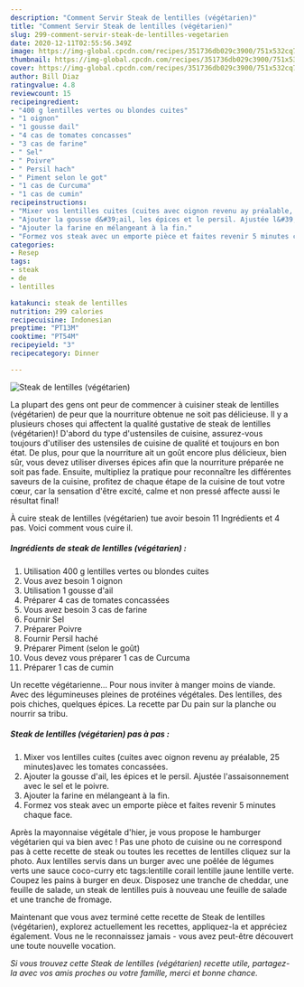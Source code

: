 ```yaml
---
description: "Comment Servir Steak de lentilles (végétarien)"
title: "Comment Servir Steak de lentilles (végétarien)"
slug: 299-comment-servir-steak-de-lentilles-vegetarien
date: 2020-12-11T02:55:56.349Z
image: https://img-global.cpcdn.com/recipes/351736db029c3900/751x532cq70/steak-de-lentilles-vegetarien-photo-principale-de-la-recette.jpg
thumbnail: https://img-global.cpcdn.com/recipes/351736db029c3900/751x532cq70/steak-de-lentilles-vegetarien-photo-principale-de-la-recette.jpg
cover: https://img-global.cpcdn.com/recipes/351736db029c3900/751x532cq70/steak-de-lentilles-vegetarien-photo-principale-de-la-recette.jpg
author: Bill Diaz
ratingvalue: 4.8
reviewcount: 15
recipeingredient:
- "400 g lentilles vertes ou blondes cuites"
- "1 oignon"
- "1 gousse dail"
- "4 cas de tomates concasses"
- "3 cas de farine"
- " Sel"
- " Poivre"
- " Persil hach"
- " Piment selon le got"
- "1 cas de Curcuma"
- "1 cas de cumin"
recipeinstructions:
- "Mixer vos lentilles cuites (cuites avec oignon revenu ay préalable, 25 minutes)avec les tomates concassées."
- "Ajouter la gousse d&#39;ail, les épices et le persil. Ajustée l&#39;assaisonnement avec le sel et le poivre."
- "Ajouter la farine en mélangeant à la fin."
- "Formez vos steak avec un emporte pièce et faites revenir 5 minutes chaque face."
categories:
- Resep
tags:
- steak
- de
- lentilles

katakunci: steak de lentilles 
nutrition: 299 calories
recipecuisine: Indonesian
preptime: "PT13M"
cooktime: "PT54M"
recipeyield: "3"
recipecategory: Dinner

---
```



![Steak de lentilles (végétarien)](https://img-global.cpcdn.com/recipes/351736db029c3900/751x532cq70/steak-de-lentilles-vegetarien-photo-principale-de-la-recette.jpg)

La plupart des gens ont peur de commencer à cuisiner steak de lentilles (végétarien) de peur que la nourriture obtenue ne soit pas délicieuse. Il y a plusieurs choses qui affectent la qualité gustative de steak de lentilles (végétarien)! D'abord du type d'ustensiles de cuisine, assurez-vous toujours d'utiliser des ustensiles de cuisine de qualité et toujours en bon état. De plus, pour que la nourriture ait un goût encore plus délicieux, bien sûr, vous devez utiliser diverses épices afin que la nourriture préparée ne soit pas fade. Ensuite, multipliez la pratique pour reconnaître les différentes saveurs de la cuisine, profitez de chaque étape de la cuisine de tout votre cœur, car la sensation d'être excité, calme et non pressé affecte aussi le résultat final!

<!--inarticleads1-->

À cuire steak de lentilles (végétarien) tue avoir besoin 11 Ingrédients et 4 pas. Voici comment vous cuire il.

##### Ingrédients de steak de lentilles (végétarien) :

1. Utilisation 400 g lentilles vertes ou blondes cuites
1. Vous avez besoin 1 oignon
1. Utilisation 1 gousse d&#39;ail
1. Préparer 4 cas de tomates concassées
1. Vous avez besoin 3 cas de farine
1. Fournir  Sel
1. Préparer  Poivre
1. Fournir  Persil haché
1. Préparer  Piment (selon le goût)
1. Vous devez vous préparer 1 cas de Curcuma
1. Préparer 1 cas de cumin


Un recette végétarienne… Pour nous inviter à manger moins de viande. Avec des légumineuses pleines de protéines végétales. Des lentilles, des pois chiches, quelques épices. La recette par Du pain sur la planche ou nourrir sa tribu. 

<!--inarticleads2-->

##### Steak de lentilles (végétarien) pas à pas :

1. Mixer vos lentilles cuites (cuites avec oignon revenu ay préalable, 25 minutes)avec les tomates concassées.
1. Ajouter la gousse d&#39;ail, les épices et le persil. Ajustée l&#39;assaisonnement avec le sel et le poivre.
1. Ajouter la farine en mélangeant à la fin.
1. Formez vos steak avec un emporte pièce et faites revenir 5 minutes chaque face.


Après la mayonnaise végétale d&#39;hier, je vous propose le hamburger végétarien qui va bien avec ! Pas une photo de cuisine ou ne correspond pas à cette recette de steak ou toutes les recettes de lentilles cliquez sur la photo. Aux lentilles servis dans un burger avec une poêlée de légumes verts une sauce coco-curry etc tags:lentille corail lentille jaune lentille verte. Coupez les pains à burger en deux. Disposez une tranche de cheddar, une feuille de salade, un steak de lentilles puis à nouveau une feuille de salade et une tranche de fromage. 

<!--inarticleads1-->

<p>
Maintenant que vous avez terminé cette recette de Steak de lentilles (végétarien), explorez actuellement les recettes, appliquez-la et appréciez également. Vous ne le reconnaissez jamais - vous avez peut-être découvert une toute nouvelle vocation.
</p>

<p>
<i>Si vous trouvez cette Steak de lentilles (végétarien) recette utile, partagez-la avec vos amis proches ou votre famille, merci et bonne chance.</i>
</p>
